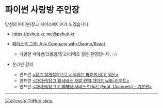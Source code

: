 # 파이썬 사랑방 주인장

당신의 파이썬/장고 페이스메이커가 되겠습니다.

+ https://pyhub.kr, me@pyhub.kr
+ [페이스북 그룹: Ask Company with Django/React](https://www.facebook.com/groups/askdjango)
  - 다양한 파이썬/크롤링/장고/리액트 질문 환영합니다. :-)

+ 온라인 강의
  - 인프런 [<장고 설계철학으로 시작하는 파이썬/장고 입문>](https://www.inflearn.com/course/%EC%9E%A5%EA%B3%A0-%EC%84%A4%EA%B3%84%EC%B2%A0%ED%95%99-%EC%9E%85%EB%AC%B8?inst=6a0dda6d)
  - 인프런 [<파이썬/장고 웹서비스 개발 완벽 가이드 with 리액트>](https://www.inflearn.com/course/파이썬-장고-웹서비스?inst=6a0dda6d)
  - 인프런 [<파이썬/장고로 웹채팅 서비스 만들기 (Feat. Channels) - 기본편>](https://www.inflearn.com/course/%ED%8C%8C%EC%9D%B4%EC%8D%AC-%EC%9E%A5%EA%B3%A0-%EC%9B%B9%EC%B1%84%ED%8C%85-%EC%B1%84%EB%84%90%EC%8A%A4-%EA%B8%B0%EB%B3%B8?inst=6a0dda6d)

---

[![allieus's GitHub stats](https://github-readme-stats.vercel.app/api?username=allieus)](https://github.com/anuraghazra/github-readme-stats)
